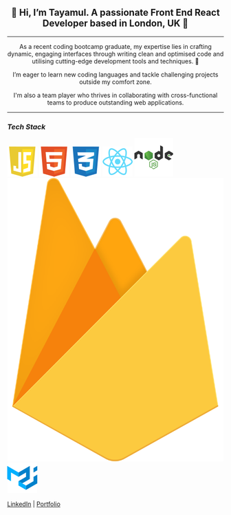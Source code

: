 <h2 align='center'>👋 Hi, I’m Tayamul. A passionate Front End React Developer based in London, UK 📍</h2>
<hr/>
<p align='center'>As a recent coding bootcamp graduate, my expertise lies in crafting dynamic, engaging interfaces through writing clean and optimised code and utilising cutting-edge development tools and techniques. 🌱</p>
<p align='center'>I’m eager to learn new coding languages and tackle challenging projects outside my comfort zone.</p>
<p align='center'>I'm also a team player who thrives in collaborating with cross-functional teams to produce outstanding web applications.</p>
<hr/>

### **_Tech Stack_**

![JavaScript Logo](javascript-1.svg) 
![HTML Logo](html-1.svg)
![CSS Logo](css-3.svg)
![React Logo](react-2.svg)
![Node.js Logo](nodejs-1.svg)
![Firebase Logo](firebase-1.svg)
![MaterialUI Logo](material-ui-1.svg)


[LinkedIn](https://www.linkedin.com/in/tayamul-rai "Tayamul's LinkedIn") |
[Portfolio](https://tayamul-portfolio.vercel.app "Tayamul's Portfolio")

<!---
Tayamul/Tayamul is a ✨ special ✨ repository because its `README.md` (this file) appears on your GitHub profile.
You can click the Preview link to take a look at your changes.
--->
